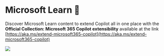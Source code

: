 
# Microsoft Learn 📖

Discover Microsoft Learn content to extend Copilot all in one place with the **Official Collection: Microsoft 365 Copilot extensibility** available at the link [https://aka.ms/extend-microsoft365-copilot](https://aka.ms/extend-microsoft365-copilot)
    
<img src="https://m365-visitor-stats.azurewebsites.net/copilot-camp/mslearn" />
